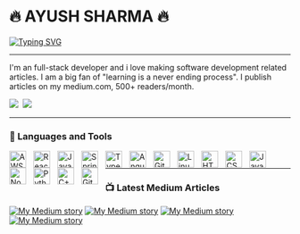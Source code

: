 # 🔥 AYUSH SHARMA 🔥


[![Typing SVG](https://readme-typing-svg.demolab.com?font=Fira+Code&weight=900&size=30&duration=1998&color=15F7ED&vCenter=true&multiline=true&random=false&width=833&height=170&lines=Software+Developer;Master's+of+Science%2C+Computer+Science;Clifornia+State+University%2C+East+Bay+Alumnus;San+Francisco%2C+Bay+Area)](https://git.io/typing-svg)

---


I'm an full-stack developer and i love making software development related articles. I am a big fan of "learning is a never ending process". I publish articles on my medium.com, 500+ readers/month.

   <p align="left">
      <a href="https://www.linkedin.com/in/ayushsharmasde/">
         <img src="https://img.shields.io/badge/LinkedIn-0077B5?style=for-the-badge&logo=linkedin&logoColor=white"/></a> 
      <a href="https://medium.com/@ayushjudesharp">
         <img alt="" src="https://img.shields.io/badge/Medium-12100E?style=for-the-badge&logo=medium&logoColor=white"/></a> 
      <a href="https://www.credly.com/earner/earned">
         <img label="Badges" src="https://img.shields.io/badge/Amazon_AWS-FF9900?style=for-the-badge&logo=amazonaws&logoColor=white" /></a> 
   </p>

---

### 🧰 Languages and Tools

<img align="left" alt="AWS" width="30px" style="padding-right:10px;" src="https://cdn.jsdelivr.net/gh/devicons/devicon@latest/icons/amazonwebservices/amazonwebservices-original-wordmark.svg" />
<img align="left" alt="React" width="30px" style="padding-right:10px;" src="https://cdn.jsdelivr.net/gh/devicons/devicon/icons/react/react-original.svg" />
<img align="left" alt="Java" width="30px" style="padding-right:10px;" src="https://cdn.jsdelivr.net/gh/devicons/devicon/icons/java/java-original.svg"/>
<img align="left" alt="Spring" width="30px" style="padding-right:10px;" src="https://cdn.jsdelivr.net/gh/devicons/devicon/icons/spring/spring-original.svg" />
<img align="left" alt="TypeScript" width="30px" style="padding-right:10px;" src="https://cdn.jsdelivr.net/gh/devicons/devicon/icons/typescript/typescript-plain.svg" />
<img align="left" alt="Angular" width="30px" style="padding-right:10px;" src="https://cdn.jsdelivr.net/gh/devicons/devicon/icons/angularjs/angularjs-plain.svg" />
<img align="left" alt="Git" width="30px" style="padding-right:10px;" src="https://cdn.jsdelivr.net/gh/devicons/devicon/icons/git/git-original.svg" />
<img align="left" alt="Linux" width="30px" style="padding-right:10px;" src="https://cdn.jsdelivr.net/gh/devicons/devicon/icons/linux/linux-original.svg" />
<img align="left" alt="HTML" width="30px" style="padding-right:10px;" src="https://cdn.jsdelivr.net/gh/devicons/devicon/icons/html5/html5-plain.svg" />
<img align="left" alt="CSS" width="30px" style="padding-right:10px;" src="https://cdn.jsdelivr.net/gh/devicons/devicon/icons/css3/css3-plain.svg" />
<img align="left" alt="JavaScript" width="30px" style="padding-right:10px;" src="https://cdn.jsdelivr.net/gh/devicons/devicon/icons/javascript/javascript-plain.svg" />
<img align="left" alt="NodeJS" width="30px" style="padding-right:10px;" src="https://cdn.jsdelivr.net/gh/devicons/devicon/icons/nodejs/nodejs-original.svg" />
<img align="left" alt="Python" width="30px" style="padding-right:10px;" src="https://cdn.jsdelivr.net/gh/devicons/devicon/icons/python/python-plain.svg" />
<img align="left" alt="C++" width="30px" style="padding-right:10px;" src="https://cdn.jsdelivr.net/gh/devicons/devicon/icons/cplusplus/cplusplus-line.svg" />
<img align="left" alt="GitHub" width="30px" style="padding-right:10px;" src="https://cdn.jsdelivr.net/gh/devicons/devicon/icons/github/github-original.svg" />          
<br />


---

### 📺 Latest Medium Articles


[![My Medium story](https://medium-story.vercel.app/api?username=@ayushjudesharp&index=0)](https://medium.com/@ayushjudesharp/building-fan-out-serverless-architectures-using-sns-sqs-and-lambda-event-driven-architecture-911a7b4eadfb)
[![My Medium story](https://medium-story.vercel.app/api?username=@ayushjudesharp&index=2)](https://medium.com/@ayushjudesharp/ai-blog-full-stack-application-leveraging-serverless-architecture-95ed11c317e7)
[![My Medium story](https://medium-story.vercel.app/api?username=@ayushjudesharp&index=1)](https://medium.com/@ayushjudesharp/american-sign-language-asl-recognition-system-using-deep-learning-e0b937a9378f)
[![My Medium story](https://medium-story.vercel.app/api?username=@ayushjudesharp&index=3)](https://medium.com/@ayushjudesharp/building-a-serverless-rest-api-with-aws-lambda-node-js-and-dynamodb-dd87d3ac90a2)


[website]: (https://ayushshawnfrost.github.io/Ayush.Sharma.Portfolio/)
[LinkedIn]: (https://www.linkedin.com/in/ayushsharmasde/)

